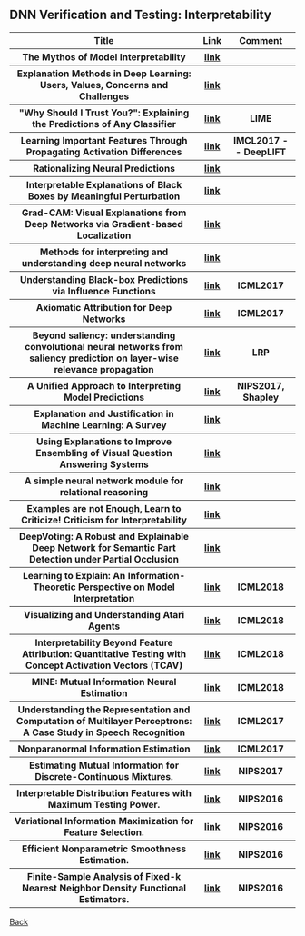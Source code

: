 <head>
  <meta charset="utf-8">

  <meta name="description" content="DNN Verification and Testing: Attacking Techniques">
  <meta name="author" content="SitePoint">

  <link rel="stylesheet" href="css/styles.css?v=1.0">

  <!--[if lt IE 9]>
    <script src="https://cdnjs.cloudflare.com/ajax/libs/html5shiv/3.7.3/html5shiv.js"></script>
  <![endif]-->
</head>

<body>
  
  <h2>DNN Verification and Testing: Interpretability </h2>
  
<table class="tg">

  <tr>
    <th class="tg-yw4l"> Title </th> 
    <th> Link </th>    
    <th class="tg-yw4l"> Comment </th> 
  </tr>
  
  <tr>
    <th class="tg-yw4l"> The Mythos of Model Interpretability </th> 
    <th> <a href="https://arxiv.org/abs/1606.03490">link</a> </th>    
    <th class="tg-yw4l">  </th>   
  </tr>
  
  <tr>
    <th class="tg-yw4l"> Explanation Methods in Deep Learning: Users, Values, Concerns and Challenges </th> 
    <th> <a href="https://arxiv.org/abs/1803.07517">link</a> </th>    
    <th class="tg-yw4l">  </th>   
  </tr>
  
  <tr>
    <th class="tg-yw4l"> "Why Should I Trust You?": Explaining the Predictions of Any Classifier </th> 
    <th> <a href="https://arxiv.org/abs/1602.04938">link</a> </th>    
    <th class="tg-yw4l"> LIME  </th>   
  </tr>
  
  <tr>
    <th class="tg-yw4l"> Learning Important Features Through Propagating Activation Differences </th> 
    <th> <a href="https://arxiv.org/abs/1704.02685">link</a> </th>    
    <th class="tg-yw4l"> IMCL2017 -- DeepLIFT  </th>   
  </tr>
  
  <tr>
    <th class="tg-yw4l"> Rationalizing Neural Predictions </th> 
    <th> <a href="https://arxiv.org/abs/1606.04155">link</a> </th>    
    <th class="tg-yw4l">  </th>   
  </tr>
  
  <tr>
    <th class="tg-yw4l"> Interpretable Explanations of Black Boxes by Meaningful Perturbation </th> 
    <th> <a href="http://openaccess.thecvf.com/content_ICCV_2017/papers/Fong_Interpretable_Explanations_of_ICCV_2017_paper.pdf">link</a> </th>    
    <th class="tg-yw4l">   </th>   
  </tr>
  
  <tr>
    <th class="tg-yw4l"> Grad-CAM: Visual Explanations from Deep Networks via Gradient-based Localization </th> 
    <th> <a href="http://openaccess.thecvf.com/content_ICCV_2017/papers/Selvaraju_Grad-CAM_Visual_Explanations_ICCV_2017_paper.pdf">link</a> </th>    
    <th class="tg-yw4l">   </th>   
  </tr>
  
  <tr>
    <th class="tg-yw4l"> Methods for interpreting and understanding deep neural networks </th> 
    <th> <a href="https://www.sciencedirect.com/science/article/pii/S1051200417302385">link</a> </th>    
    <th class="tg-yw4l">   </th>   
  </tr>
  
  <tr>
    <th class="tg-yw4l"> Understanding Black-box Predictions via Influence Functions </th> 
    <th> <a href="https://arxiv.org/abs/1703.04730">link</a> </th>    
    <th class="tg-yw4l"> ICML2017 </th>   
  </tr>
  
  <tr>
    <th class="tg-yw4l"> Axiomatic Attribution for Deep Networks </th> 
    <th> <a href="https://arxiv.org/abs/1703.01365">link</a> </th>    
    <th class="tg-yw4l"> ICML2017 </th>   
  </tr>
  
  <tr>
    <th class="tg-yw4l"> Beyond saliency: understanding convolutional neural networks from saliency prediction on layer-wise relevance propagation </th> 
    <th> <a href="https://arxiv.org/abs/1712.08268">link</a> </th>    
    <th class="tg-yw4l"> LRP </th>   
  </tr>
  
  <tr>
    <th class="tg-yw4l"> A Unified Approach to Interpreting Model Predictions </th> 
    <th> <a href="https://arxiv.org/abs/1705.07874">link</a> </th>    
    <th class="tg-yw4l"> NIPS2017, Shapley </th>   
  </tr>
    
  <tr>
    <th class="tg-yw4l"> Explanation and Justification in Machine Learning: A Survey </th> 
    <th> <a href="http://home.earthlink.net/~dwaha/research/meetings/ijcai17-xai/1.%20(Biran%20&%20Cotton%20XAI-17)%20Explanation%20and%20Justification%20in%20ML%20-%20A%20Survey.pdf">link</a> </th>    
    <th class="tg-yw4l">  </th>   
  </tr>
  
  <tr>
    <th class="tg-yw4l"> Using Explanations to Improve Ensembling of Visual Question Answering Systems </th> 
    <th> <a href="http://home.earthlink.net/~dwaha/research/meetings/ijcai17-xai/7.%20(Rajani%20&%20Mooney%20XAI-17)%20Using%20Explanations%20to%20Improve%20Ensembling%20of%20VQA%20Systems.pdf">link</a> </th>    
    <th class="tg-yw4l">  </th>   
  </tr>
  
  <tr>
    <th class="tg-yw4l"> A simple neural network module for relational reasoning </th> 
    <th> <a href="https://arxiv.org/abs/1706.01427">link</a> </th>    
    <th class="tg-yw4l">  </th>   
  </tr>
  
  <tr>
    <th class="tg-yw4l"> Examples are not Enough, Learn to Criticize! Criticism for Interpretability </th> 
    <th> <a href="http://papers.nips.cc/paper/6300-examples-are-not-enough-learn-to-criticize-criticism-for-interpretability">link</a> </th>    
    <th class="tg-yw4l">  </th>   
  </tr>
  
   <tr>
    <th class="tg-yw4l"> DeepVoting: A Robust and Explainable Deep Network for Semantic Part Detection under Partial Occlusion</th> 
    <th> <a href="http://openaccess.thecvf.com/content_cvpr_2018/papers/Zhang_DeepVoting_A_Robust_CVPR_2018_paper.pdf">link</a> </th>   
    <th class="tg-yw4l">  </th>   
  </tr>
  
   <tr>
    <th class="tg-yw4l"> Learning to Explain: An Information-Theoretic Perspective on Model Interpretation </th> 
    <th> <a href="https://arxiv.org/pdf/1802.07814.pdf">link</a> </th>   
    <th class="tg-yw4l"> ICML2018 </th>   
  </tr>
  
   <tr>
    <th class="tg-yw4l"> Visualizing and Understanding Atari Agents </th> 
    <th> <a href="https://arxiv.org/pdf/1711.00138.pdf">link</a> </th>   
    <th class="tg-yw4l"> ICML2018 </th>   
  </tr>
  
   <tr>
    <th class="tg-yw4l"> Interpretability Beyond Feature Attribution: Quantitative Testing with Concept Activation Vectors (TCAV) </th> 
    <th> <a href="https://arxiv.org/abs/1711.11279">link</a> </th>   
    <th class="tg-yw4l"> ICML2018 </th>   
  </tr>
  
   <tr>
    <th class="tg-yw4l"> MINE: Mutual Information Neural Estimation </th> 
    <th> <a href="https://arxiv.org/abs/1801.04062">link</a> </th>   
    <th class="tg-yw4l"> ICML2018 </th>   
  </tr>
  
   <tr>
    <th class="tg-yw4l"> Understanding the Representation and Computation of Multilayer Perceptrons: A Case Study in Speech Recognition </th> 
    <th> <a href="http://proceedings.mlr.press/v70/nagamine17a.html">link</a> </th>   
    <th class="tg-yw4l"> ICML2017 </th>   
  </tr>
    
   <tr>
    <th class="tg-yw4l"> Nonparanormal Information Estimation </th> 
    <th> <a href="http://proceedings.mlr.press/v70/singh17a.html">link</a> </th>   
    <th class="tg-yw4l"> ICML2017 </th>   
  </tr>
  
   <tr>
    <th class="tg-yw4l"> Estimating Mutual Information for Discrete-Continuous Mixtures. </th> 
    <th> <a href="http://papers.nips.cc/paper/7180-estimating-mutual-information-for-discrete-continuous-mixtures">link</a> </th>   
    <th class="tg-yw4l"> NIPS2017 </th>   
  </tr>
  
   <tr>
    <th class="tg-yw4l"> Interpretable Distribution Features with Maximum Testing Power. </th> 
    <th> <a href="http://papers.nips.cc/paper/6148-interpretable-distribution-features-with-maximum-testing-power">link</a> </th>   
    <th class="tg-yw4l"> NIPS2016 </th>   
  </tr>
  
   <tr>
    <th class="tg-yw4l"> Variational Information Maximization for Feature Selection. </th> 
    <th> <a href="http://papers.nips.cc/paper/6444-variational-information-maximization-for-feature-selection">link</a> </th>   
    <th class="tg-yw4l"> NIPS2016 </th>   
  </tr>
  
   <tr>
    <th class="tg-yw4l"> Efficient Nonparametric Smoothness Estimation. </th> 
    <th> <a href="http://papers.nips.cc/paper/6369-efficient-nonparametric-smoothness-estimation">link</a> </th>   
    <th class="tg-yw4l"> NIPS2016 </th>   
  </tr>
  
   <tr>
    <th class="tg-yw4l"> Finite-Sample Analysis of Fixed-k Nearest Neighbor Density Functional Estimators. </th> 
    <th> <a href="http://papers.nips.cc/paper/6123-finite-sample-analysis-of-fixed-k-nearest-neighbor-density-functional-estimators">link</a> </th>   
    <th class="tg-yw4l"> NIPS2016 </th>   
  </tr>
    
</table>

<a href="https://github.com/TrustAI/Literature-on-DNN-Verification-and-Testing">Back</a>
  
</body>
</html>
